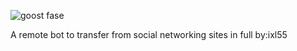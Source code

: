 
![goost fase](https://github.com/user-attachments/assets/988f4b63-5f7c-4752-9ed4-3fa2e0e145a9)



A remote bot to transfer from social networking sites in full
by:ixl55

